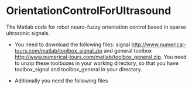 # OrientationControlForUltrasound
The Matlab code for robot neuro-fuzzy orientation control based in sparse ultrasonic signals.

  - You need to download the following files: signal http://www.numerical-tours.com/matlab/toolbox_signal.zip and general toolbox http://www.numerical-tours.com/matlab/toolbox_general.zip. You need to unzip these toolboxes in your working directory, so that you have toolbox_signal and toolbox_general in your directory. 

 - Aditionally you need the following files 

